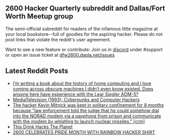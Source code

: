 ## 2600 Hacker Quarterly subreddit and Dallas/Fort Worth Meetup group
The semi-official subreddit for readers of the infamous little magazine at your local bookstore--full of goodies for the aspiring hacker. Please do not post links that violate the reddit's user agreement.

Want to see a new feature or contribute: 
Join us in [discord](https://dfw2600.dapla.net/chat) under #support or open an issue ticket at [dfw2600.dapla.net/issues](https://dfw2600.dapla.net/issues)

## Latest Reddit Posts
<!-- BLOG-POST-LIST:START -->
- [I’m writing a book about the history of home computing and I love coming across obscure machines I didn’t even know existed. Does anyone here have experience with the Lear Siegler ADM-5?](https://www.reddit.com/r/2600/comments/13yffsk/im_writing_a_book_about_the_history_of_home/)
- [MediaTelevision (1993): Cyberpunks and Computer Hackers](https://www.reddit.com/r/2600/comments/13yda9t/mediatelevision_1993_cyberpunks_and_computer/)
- [The hacker Kevin Mitnick was kept in solitary confinement for 8 months because "law enforcement told the judge that he could somehow dial into the NORAD modem via a payphone from prison and communicate with the modem by whistling to launch nuclear missiles." [crm]](https://www.reddit.com/r/2600/comments/13y8fdj/the_hacker_kevin_mitnick_was_kept_in_solitary/)
- [This Drink Hacks The Planet](https://www.reddit.com/r/2600/comments/13xwyht/this_drink_hacks_the_planet/)
- [2600 CELEBRATES PRIDE MONTH WITH RAINBOW HACKER SHIRT](https://2600.com/content/2600-celebrates-pride-month-rainbow-hacker-shirt)
<!-- BLOG-POST-LIST:END -->
